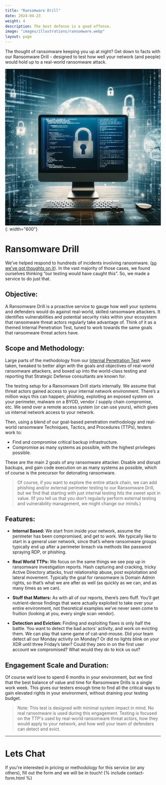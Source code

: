 ```yaml
---
title: "Ransomware Drill"
date: 2024-04-23
weight: 4
description: The best defense is a good offense.
image: "images/illustrations/ransomware.webp"
layout: page
---
```

The thought of ransomware keeping you up at night? Get down to facts with our Ransomware Drill - designed to test how well your network (and people) would hold up to a real-world ransomware attack. 

<!--more-->

![ransomware](/images/illustrations/ransomware.webp){: width="600"}

# Ransomware Drill
We’ve helped respond to hundreds of incidents involving ransomware. ([so we've got thoughts on it](/blog/2024-04-04-ransomware-defense)).  In the vast majority of those cases, we found ourselves thinking “our testing would have caught this”. So, we made a service to do just that. 

## Objective:
A Ransomware Drill is a proactive service to gauge how well your systems and defenders would do against real-world, skilled ransomware attackers. It identifies vulnerabilities and potential security risks within your ecosystem that ransomware threat actors regularly take advantage of. Think of it as a themed Internal Penetration Test, tuned to work towards the same goals that ransomware threat actors have. 

## Scope and Methodology:
Large parts of the methodology from our [Internal Penetration Test](/services/network) were taken, tweaked to better align with the goals and objectives of real-world ransomware attackers, and boxed up into the world-class testing and reporting that Strategic Defense consultants are known for. 

The testing setup for a Ransomware Drill starts internally. We assume that threat actors gained access to your internal network environment. There’s a million ways this can happen; phishing, exploiting an exposed system on your perimeter, malware on a BYOD, vendor / supply chain compromise, etc. We send over a remote access system (or can use yours), which gives us internal network access to your network. 

Then, using a blend of our goal-based penetration methodology and real-world ransomware Techniques, Tactics, and Procedures (TTPs), testers work to:

- Find and compromise critical backup infrastructure.
- Compromise as many systems as possible, with the highest privileges possible.

These are the main 2 goals of any ransomware attacker. Disable and disrupt backups, and gain code execution on as many systems as possible, which of course is the precursor for detonating ransomware. 

> Of course, if you want to explore the entire attack chain, we can add phishing and/or external perimeter testing to our Ransomware Drill, but we find that starting with just internal testing hits the sweet spot in value. (If you tell us that you don’t regularly perform external testing and vulnerability management, we might change our minds.)


## Features:

- **Internal Based:** We start from inside your network, assume the perimeter has been compromised, and get to work. We typically like to start in a general user network, since that’s where ransomware groups typically end up after a perimeter breach via methods like password spraying RDP, or phishing.

- **Real World TTPs:** We focus on the same things we see pop up in ransomware investigation reports. Hash capturing and cracking, tricky Active Directory attacks, trust relationship abuse, post exploitation and lateral movement. Typically the goal for ransomware is Domain Admin rights, so that’s what we are after as well (as quickly as we can, and as many times as we can).

- **Stuff that Matters:** As with all of our reports, there’s zero fluff. You’ll get nutrient-dense findings that were actually exploited to take over your entire environment, not theoretical examples we’ve never seen come to fruition (looking at you, every single scan vendor). 

- **Detection and Eviction:** Finding and exploiting flaws is only half the battle. You want to detect the bad actors' activity, and work on evicting them. We can play that same game of cat-and-mouse. Did your team detect all our Monday activity on Monday? Or did no lights blink on your XDR until three Friday’s later? Could they zero in on the first user account we compromised? What would they do to kick us out?


## Engagement Scale and Duration:
Of course we’d love to spend 6 months in your environment, but we find that the best balance of value and time for Ransomware Drills is a single work week. This gives our testers enough time to find all the critical ways to gain elevated rights in your environment, without draining your testing budget.

> Note: This test is designed with minimal system impact in mind. No real ransomware is used during this engagement. Testing is focused on the TTP's used by real-world ransomware threat actors, how they would apply to your network, and how well your team of defenders can detect and evict.


---
# Lets Chat
If you're interested in pricing or methodology for this service (or any others), fill out the form and we will be in touch!
{% include contact-form.html %}
